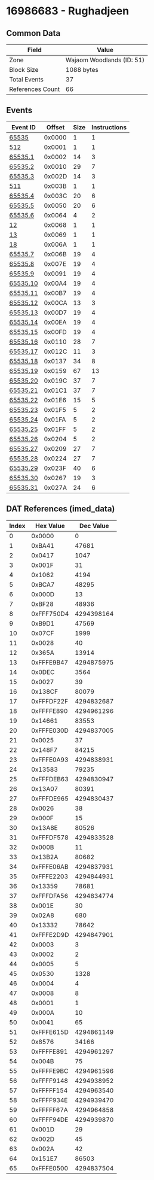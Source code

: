 # 16986683 - Rughadjeen

## Common Data

| Field            | Value                     |
|------------------|---------------------------|
| Zone             | Wajaom Woodlands (ID: 51) |
| Block Size       | 1088 bytes                |
| Total Events     | 37                        |
| References Count | 66                        |

## Events

| Event ID                  | Offset   |   Size |   Instructions |
|---------------------------|----------|--------|----------------|
| [65535](./65535.md)       | 0x0000   |      1 |              1 |
| [512](./512.md)           | 0x0001   |      1 |              1 |
| [65535.1](./65535.1.md)   | 0x0002   |     14 |              3 |
| [65535.2](./65535.2.md)   | 0x0010   |     29 |              7 |
| [65535.3](./65535.3.md)   | 0x002D   |     14 |              3 |
| [511](./511.md)           | 0x003B   |      1 |              1 |
| [65535.4](./65535.4.md)   | 0x003C   |     20 |              6 |
| [65535.5](./65535.5.md)   | 0x0050   |     20 |              6 |
| [65535.6](./65535.6.md)   | 0x0064   |      4 |              2 |
| [12](./12.md)             | 0x0068   |      1 |              1 |
| [13](./13.md)             | 0x0069   |      1 |              1 |
| [18](./18.md)             | 0x006A   |      1 |              1 |
| [65535.7](./65535.7.md)   | 0x006B   |     19 |              4 |
| [65535.8](./65535.8.md)   | 0x007E   |     19 |              4 |
| [65535.9](./65535.9.md)   | 0x0091   |     19 |              4 |
| [65535.10](./65535.10.md) | 0x00A4   |     19 |              4 |
| [65535.11](./65535.11.md) | 0x00B7   |     19 |              4 |
| [65535.12](./65535.12.md) | 0x00CA   |     13 |              3 |
| [65535.13](./65535.13.md) | 0x00D7   |     19 |              4 |
| [65535.14](./65535.14.md) | 0x00EA   |     19 |              4 |
| [65535.15](./65535.15.md) | 0x00FD   |     19 |              4 |
| [65535.16](./65535.16.md) | 0x0110   |     28 |              7 |
| [65535.17](./65535.17.md) | 0x012C   |     11 |              3 |
| [65535.18](./65535.18.md) | 0x0137   |     34 |              8 |
| [65535.19](./65535.19.md) | 0x0159   |     67 |             13 |
| [65535.20](./65535.20.md) | 0x019C   |     37 |              7 |
| [65535.21](./65535.21.md) | 0x01C1   |     37 |              7 |
| [65535.22](./65535.22.md) | 0x01E6   |     15 |              5 |
| [65535.23](./65535.23.md) | 0x01F5   |      5 |              2 |
| [65535.24](./65535.24.md) | 0x01FA   |      5 |              2 |
| [65535.25](./65535.25.md) | 0x01FF   |      5 |              2 |
| [65535.26](./65535.26.md) | 0x0204   |      5 |              2 |
| [65535.27](./65535.27.md) | 0x0209   |     27 |              7 |
| [65535.28](./65535.28.md) | 0x0224   |     27 |              7 |
| [65535.29](./65535.29.md) | 0x023F   |     40 |              6 |
| [65535.30](./65535.30.md) | 0x0267   |     19 |              3 |
| [65535.31](./65535.31.md) | 0x027A   |     24 |              6 |

## DAT References (imed_data)

|   Index | Hex Value   |   Dec Value |
|---------|-------------|-------------|
|       0 | 0x0000      |           0 |
|       1 | 0xBA41      |       47681 |
|       2 | 0x0417      |        1047 |
|       3 | 0x001F      |          31 |
|       4 | 0x1062      |        4194 |
|       5 | 0xBCA7      |       48295 |
|       6 | 0x000D      |          13 |
|       7 | 0xBF28      |       48936 |
|       8 | 0xFFF750D4  |  4294398164 |
|       9 | 0xB9D1      |       47569 |
|      10 | 0x07CF      |        1999 |
|      11 | 0x0028      |          40 |
|      12 | 0x365A      |       13914 |
|      13 | 0xFFFE9B47  |  4294875975 |
|      14 | 0x0DEC      |        3564 |
|      15 | 0x0027      |          39 |
|      16 | 0x138CF     |       80079 |
|      17 | 0xFFFDF22F  |  4294832687 |
|      18 | 0xFFFFE890  |  4294961296 |
|      19 | 0x14661     |       83553 |
|      20 | 0xFFFE030D  |  4294837005 |
|      21 | 0x0025      |          37 |
|      22 | 0x148F7     |       84215 |
|      23 | 0xFFFE0A93  |  4294838931 |
|      24 | 0x13583     |       79235 |
|      25 | 0xFFFDEB63  |  4294830947 |
|      26 | 0x13A07     |       80391 |
|      27 | 0xFFFDE965  |  4294830437 |
|      28 | 0x0026      |          38 |
|      29 | 0x000F      |          15 |
|      30 | 0x13A8E     |       80526 |
|      31 | 0xFFFDF578  |  4294833528 |
|      32 | 0x000B      |          11 |
|      33 | 0x13B2A     |       80682 |
|      34 | 0xFFFE06AB  |  4294837931 |
|      35 | 0xFFFE2203  |  4294844931 |
|      36 | 0x13359     |       78681 |
|      37 | 0xFFFDFA56  |  4294834774 |
|      38 | 0x001E      |          30 |
|      39 | 0x02A8      |         680 |
|      40 | 0x13332     |       78642 |
|      41 | 0xFFFE2D9D  |  4294847901 |
|      42 | 0x0003      |           3 |
|      43 | 0x0002      |           2 |
|      44 | 0x0005      |           5 |
|      45 | 0x0530      |        1328 |
|      46 | 0x0004      |           4 |
|      47 | 0x0008      |           8 |
|      48 | 0x0001      |           1 |
|      49 | 0x000A      |          10 |
|      50 | 0x0041      |          65 |
|      51 | 0xFFFE615D  |  4294861149 |
|      52 | 0x8576      |       34166 |
|      53 | 0xFFFFE891  |  4294961297 |
|      54 | 0x004B      |          75 |
|      55 | 0xFFFFE9BC  |  4294961596 |
|      56 | 0xFFFF9148  |  4294938952 |
|      57 | 0xFFFFF154  |  4294963540 |
|      58 | 0xFFFF934E  |  4294939470 |
|      59 | 0xFFFFF67A  |  4294964858 |
|      60 | 0xFFFF94DE  |  4294939870 |
|      61 | 0x001D      |          29 |
|      62 | 0x002D      |          45 |
|      63 | 0x002A      |          42 |
|      64 | 0x151E7     |       86503 |
|      65 | 0xFFFE0500  |  4294837504 |
